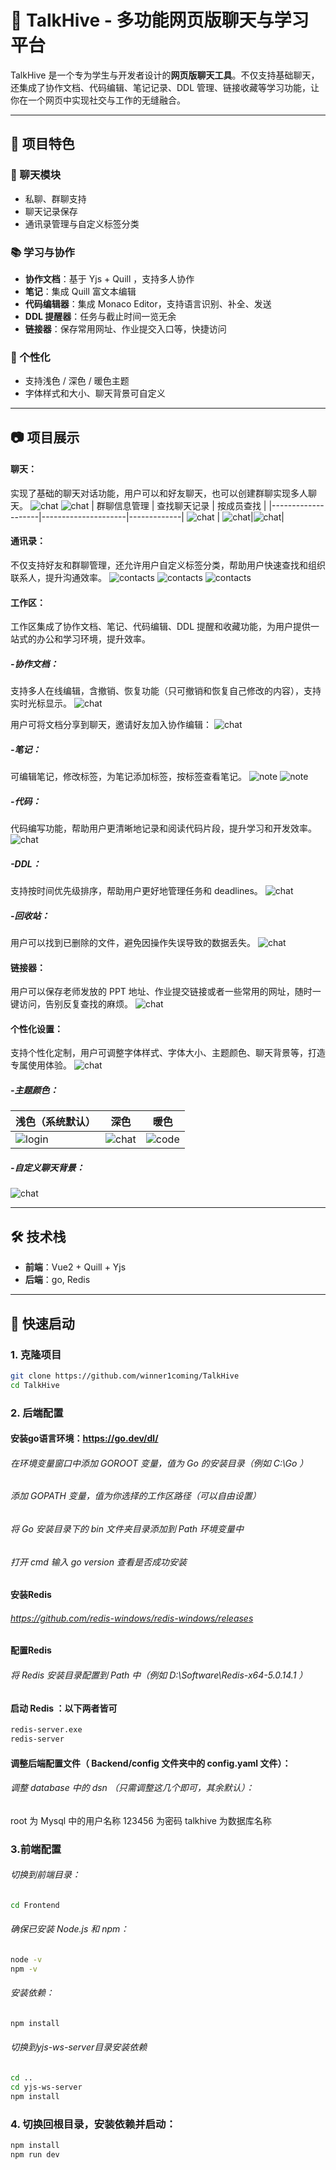 # 🐝 TalkHive - 多功能网页版聊天与学习平台

TalkHive 是一个专为学生与开发者设计的**网页版聊天工具**。不仅支持基础聊天，还集成了协作文档、代码编辑、笔记记录、DDL 管理、链接收藏等学习功能，让你在一个网页中实现社交与工作的无缝融合。

---

## 📌 项目特色

### 💬 聊天模块
- 私聊、群聊支持
- 聊天记录保存
- 通讯录管理与自定义标签分类

### 📚 学习与协作
- **协作文档**：基于 Yjs + Quill ，支持多人协作
- **笔记**：集成 Quill 富文本编辑
- **代码编辑器**：集成 Monaco Editor，支持语言识别、补全、发送
- **DDL 提醒器**：任务与截止时间一览无余
- **链接器**：保存常用网址、作业提交入口等，快捷访问

### 🎨 个性化
- 支持浅色 / 深色 / 暖色主题
- 字体样式和大小、聊天背景可自定义

---

## 📷 项目展示

#### 聊天：
实现了基础的聊天对话功能，用户可以和好友聊天，也可以创建群聊实现多人聊天。
![chat](./assets/collab_send_to_friend.png)
![chat](./assets/group_chat.png)
| 群聊信息管理 |  查找聊天记录 | 按成员查找 |
|--------------------|---------------------|-------------|
![chat](./assets/group_info.png) | ![chat](./assets/search_record.png)|![chat](./assets/search_record2.png)|

#### 通讯录：
不仅支持好友和群聊管理，还允许用户自定义标签分类，帮助用户快速查找和组织联系人，提升沟通效率。
![contacts](./assets/addressBook.png)
![contacts](./assets/group_apply.png)
![contacts](./assets/group_invitation.png)

#### 工作区：
工作区集成了协作文档、笔记、代码编辑、DDL 提醒和收藏功能，为用户提供一站式的办公和学习环境，提升效率。

##### -协作文档：
支持多人在线编辑，含撤销、恢复功能（只可撤销和恢复自己修改的内容），支持实时光标显示。
![chat](./assets/collab_doc.png)

用户可将文档分享到聊天，邀请好友加入协作编辑：
![chat](./assets/collab_send.png)

##### -笔记：
可编辑笔记，修改标签，为笔记添加标签，按标签查看笔记。
![note](./assets/workspace.png)
![note](./assets/workspace_note_edit.png)

##### -代码：
代码编写功能，帮助用户更清晰地记录和阅读代码片段，提升学习和开发效率。
![chat](./assets/workspace_code.png)


##### -DDL：
支持按时间优先级排序，帮助用户更好地管理任务和 deadlines。
![chat](./assets/workspace_ddl.png)

##### -回收站：
用户可以找到已删除的文件，避免因操作失误导致的数据丢失。
![chat](./assets/workspace_recycle.png)

#### 链接器：
用户可以保存老师发放的 PPT 地址、作业提交链接或者一些常用的网址，随时一键访问，告别反复查找的麻烦。
![chat](./assets/link.png)

#### 个性化设置：
支持个性化定制，用户可调整字体样式、字体大小、主题颜色、聊天背景等，打造专属使用体验。
![chat](./assets/personalization.png)

##### -主题颜色：

| 浅色（系统默认） | 深色 | 暖色 |
|----------|----------|---------------------|
| ![login](./assets/theme_light.png) | ![chat](./assets/theme_dark.png) | ![code](./assets/theme_warm.png) |

##### -自定义聊天背景：
![chat](./assets/chat_background.png)

---

## 🛠️ 技术栈

- **前端**：Vue2 + Quill + Yjs
- **后端**：go, Redis

---

## 🚀 快速启动
### 1. 克隆项目

```bash
git clone https://github.com/winner1coming/TalkHive
cd TalkHive
```
### 2. 后端配置
#### 安装go语言环境：https://go.dev/dl/

###### 在环境变量窗口中添加 GOROOT 变量，值为 Go 的安装目录（例如 C:\Go ）
###### 添加 GOPATH 变量，值为你选择的工作区路径（可以自由设置）
###### 将 Go 安装目录下的 bin 文件夹目录添加到 Path 环境变量中
###### 打开 cmd 输入 go version 查看是否成功安装

#### 安装Redis
###### https://github.com/redis-windows/redis-windows/releases

#### 配置Redis
###### 将 Redis 安装目录配置到 Path 中（例如 D:\Software\Redis-x64-5.0.14.1 ）
#### 启动 Redis ：以下两者皆可
```bash
redis-server.exe
redis-server
```
#### 调整后端配置文件（ Backend/config 文件夹中的 config.yaml 文件）：
###### 调整 database 中的 dsn （只需调整这几个即可，其余默认）：
root 为 Mysql 中的用户名称
123456 为密码
talkhive 为数据库名称

### 3.前端配置
###### 切换到前端目录：
```bash
cd Frontend
```

###### 确保已安装 Node.js 和 npm：

```bash
node -v
npm -v
```
###### 安装依赖：
```bash
npm install
```

###### 切换到yjs-ws-server目录安装依赖
```bash
cd ..
cd yjs-ws-server
npm install
```
### 4. 切换回根目录，安装依赖并启动： 
```bash
npm install
npm run dev
```

